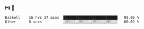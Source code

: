 ### Hi 👋

<!--START_SECTION:waka-->

```text
Haskell    16 hrs 37 mins  █████████████████████████   99.96 %
Other      0 secs          ░░░░░░░░░░░░░░░░░░░░░░░░░   00.02 %
```

<!--END_SECTION:waka-->
